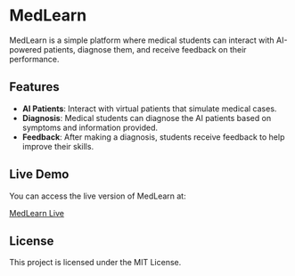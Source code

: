 # MedLearn

MedLearn is a simple platform where medical students can interact with AI-powered patients, diagnose them, and receive feedback on their performance.

## Features

- **AI Patients**: Interact with virtual patients that simulate medical cases.
- **Diagnosis**: Medical students can diagnose the AI patients based on symptoms and information provided.
- **Feedback**: After making a diagnosis, students receive feedback to help improve their skills.

## Live Demo

You can access the live version of MedLearn at:

[MedLearn Live](https://med-learn.vercel.app/)

## License

This project is licensed under the MIT License.
